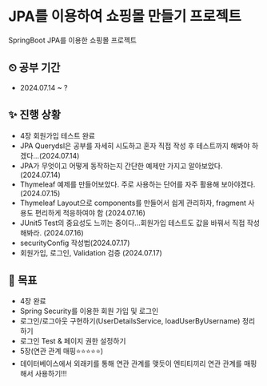 # JPA를 이용하여 쇼핑몰 만들기 프로젝트
SpringBoot JPA를 이용한 쇼핑몰 프로젝트

## ⏲ 공부 기간
+ 2024.07.14 ~ ?

## ✨ 진행 상황

+ 4장 회원가입 테스트 완료
+ JPA Querydsl은 공부를 자세히 시도하고 혼자 직접 작성 후 테스트까지 해봐야 하겠다...(2024.07.14)
+ JPA가 무엇이고 어떻게 동작하는지 간단한 예제만 가지고 알아보았다.(2024.07.14)
+ Thymeleaf 예제를 만들어보았다. 주로 사용하는 단어를 자주 활용해 보아야겠다.(2024.07.15)
+ Thymeleaf Layout으로 components를 만들어서 쉽게 관리하자, fragment 사용도 편리하게 적응하여야 함 (2024.07.16)
+ JUnit5 Test의 중요성도 느끼는 중이다...회원가입 테스트도 값을 바꿔서 직접 작성해봐라. (2024.07.16)
+ securityConfig 작성법(2024.07.17)
+ 회원가입, 로그인, Validation 검증 (2024.07.17)

## 🔔 목표

+ 4장 완료
+ Spring Security를 이용한 회원 가입 및 로그인
+ 로그인/로그아웃 구현하기(UserDetailsService, loadUserByUsername) 정리하기
+ 로그인 Test & 페이지 권한 설정하기
+ 5장(연관 관계 매핑⭐⭐⭐⭐⭐)
+ 데이터베이스에서 외래키를 통해 연관 관계를 맺듯이 엔티티끼리 연관 관계를 매핑해서 사용하기!!!
